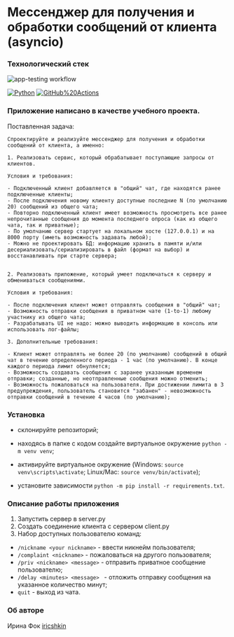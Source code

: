 # Мессенджер для получения и обработки сообщений от клиента (asyncio)

### Технологический стек

![app-testing workflow](https://github.com/iricshkin/async-messenger-project/actions/workflows/app-testing.yml/badge.svg)

[![Python](https://img.shields.io/badge/-Python%203.10-464646?style=flat&logo=Python&logoColor=56C0C0&color=008080)](https://www.python.org/)
[![GitHub%20Actions](https://img.shields.io/badge/-GitHub%20Actions-464646?style=flat&logo=GitHub%20actions&logoColor=56C0C0&color=008080)](https://github.com/features/actions)

### Приложение написано в качестве учебного проекта.

Поставленная задача:

```
Спроектируйте и реализуйте мессенджер для получения и обработки сообщений от клиента, а именно:

1. Реализовать сервис, который обрабатывает поступающие запросы от клиентов.

Условия и требования:

- Подключенный клиент добавляется в "общий" чат, где находятся ранее подключенные клиенты;
- После подключения новому клиенту доступные последние N (по умолчанию 20) сообщений из общего чата;
- Повторно подключенный клиент имеет возможность просмотреть все ранее непрочитанные сообщения до момента последнего опроса (как из общего чата, так и приватные);
- По умолчанию сервер стартует на локальном хосте (127.0.0.1) и на 8000 порту (иметь возможность задавать любой);
- Можно не проектировать БД: информацию хранить в памяти и/или десериализовать/сериализировать в файл (формат на выбор) и восстанавливать при старте сервера;


2. Реализовать приложение, который умеет подключаться к серверу и обмениваться сообщениями.

Условия и требования:

- После подключения клиент может отправлять сообщения в "общий" чат;
- Возможность отправки сообщения в приватном чате (1-to-1) любому участнику из общего чата;
- Разрабатывать UI не надо: можно выводить информацию в консоль или использовать лог-файлы;

3. Дополнительные требования:

- Клиент может отправлять не более 20 (по умолчанию) сообщений в общий чат в течение определенного периода - 1 час (по умолчанию). В конце каждого периода лимит обнуляется;
- Возможность создавать сообщения с заранее указанным временем отправки; созданные, но неотправленные сообщения можно отменить;
- Возможность пожаловаться на пользователя. При достижении лимита в 3 предупреждения, пользователь становится "забанен" - невозможность отправки сообщений в течение 4 часов (по умолчанию);

```

### Установка

- склонируйте репозиторий;

- находясь в папке с кодом создайте виртуальное окружение `python -m venv venv`;

- активируйте виртуальное окружение (Windows: `source venv\scripts\activate`; Linux/Mac: `source venv/bin/activate`);

- установите зависимости `python -m pip install -r requirements.txt`.

### Описание работы приложения

1. Запустить сервер в server.py
2. Создать соединение клиента с сервером client.py
3. Набор доступных пользователю команд:

- `/nickname <your nickname>` - ввести никнейм пользователя;
- `/complaint <nickname>` - пожаловаться на другого пользователя;
- `/priv <nickname> <message>` - отправить приватное сообщение пользователю;
- `/delay <minutes> <message> ` - отложить отправку сообщения на указанное количество минут;
- `quit` - выход из чата.

### Об авторе

Ирина Фок [iricshkin](https://github.com/iricshkin/)

